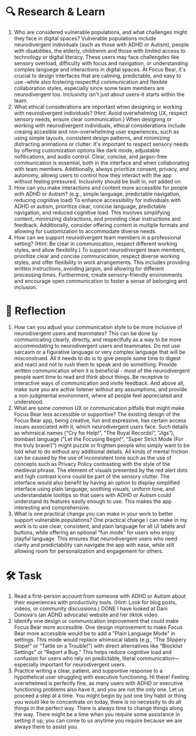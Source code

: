 # 🔍 Research & Learn
1. Who are considered vulnerable populations, and what challenges might they face in digital spaces?
    Vulnerable populations include neurodivergent individuals (such as those with ADHD or Autism), people with disabilities, the elderly, childrenm and those with limited access to technology or digital literacy. These users may face challengdes like sensory overload, difficulty with focus and navigation, or understanding comples languege and interactions in digital spaces. At Focus Bear, it's crucial to design interfaces that are calming, predictable, and easy to use -while also fostering respectful communication and flexible collaboration styles, especially since some team members are neurodivergent too. Inclusivity isn't just about users-it starts within the team.
2. What ethical considerations are important when designing or working with neurodivergent individuals? (Hint: Avoid overwhelming UX, respect sensory needs, ensure clear communication.)
    When designing or working with neurodivergent individuals, ethical considerations include creaing accesible and non-overwhelming user experiences, such as using simple layouts, consistent design patterns, and minimizing distracting animations or clutter. It's important to respect sensory needs by offering customization options like dark mode, adjustable nofitications, and audio control. Clear, concise, and jargon-free communication is essential, both in the interface and when collaborating with team members. Additionally, always prioritize consent, privacy, and autonomy, allowig users to control how they interact with the app without feeling pressured. Inclusivity should be built in, not added on.
3. How can you make interactions and content more accessible for people with ADHD or Autism? (e.g., simple language, predictable navigation, reducing cognitive load)
    To enhance accessibility for individuals with ADHD or autism, prioritize clear, concise language, predictable navigation, and reduced cognitive load. This involves simplifying content, minimizing distractions, and providing clear instructions and feedback. Additionally, consider offering content in multiple formats and allowing for customization to accommodate diverse needs. 
4. How can we support neurodivergent team members in a professional setting? (Hint: Be clear in communication, respect different working styles, and allow flexibility.)
    To support neurodivergent team members, prioritize clear and concise communication, respect diverse working styles, and offer flexibility in work arrangements. This includes providing written instructions, avoiding jargon, and allowing for different processing times. Furthermore, create sensory-friendly environments and encourage open communication to foster a sense of belonging and inclusion. 
# 📝 Reflection
1. How can you adjust your communication style to be more inclusive of neurodivergent users and teammates?
    This can be done by communicating clearly, directly, and respectfully as a way to be more accommodating to neurodivergent users and teammates. Do not use sarcasm or a figurative language or very complex language that will be misconstrued. All it needs to do is to give people some time to digest and react and not to rush them to speak and do something. Provide written communication when it is beneficial - most of the neurodivergent people want time to read and think about things. Be receptive to interactive ways of communication and invite feedback. And above all, make sure you are active listener without any assumptions, and provide a non-judgmental environment, where all people feel appreciated and understood.
2. What are some common UX or communication pitfalls that might make Focus Bear less accessible or supportive?
    The existing design of the Focus Bear app, being creative, fun and expressive, has certain access issues associated with it, which neurodivergent users face. Such details as whimsical names (“Cry for Help!”, “The Royal Records!”, “Jigs”), bombast language (“Let the Focusing Begin!”, “Super Strict Mode (For the truly brave!)”) might puzzle or frighten people who simply want to be told what to do without any additional details. All kinds of mental friction can be caused by the use of inconsistent tone such as the use of concepts such as Privacy Policy contrasting with the style of the medieval phrase. The element of visuals presented by the red alert dots and high contrast icons could be part of the sensory clutter. The interface would also benefit by having an option to display simplified interface using plain language, soothing visuals, uniform tone, and understandable tooltips so that users with ADHD or Autism could understand its features easily enough to use. This makes the app interesting and comprehensive.
3. What is one practical change you can make in your work to better support vulnerable populations?
    One practical change I can make in my work is to use clear, consistent, and plain language for all UI labels and buttons, while offering an optional “fun mode” for users who enjoy playful language. This ensures that neurodivergent users who need clarity and predictability can navigate the app with ease, while still allowing room for personalization and engagement for others.
# 🛠️ Task
1. Read a first-person account from someone with ADHD or Autism about their experiences with productivity tools. (Hint: Look for blog posts, videos, or community discussions.) 
    DONE 
    I have looked at Dani Donova's (an ADHD advocate) website and her tiktok video. 
2. Identify one design or communication improvement that could make Focus Bear more accessible.
    One design improvement to make Focus Bear more accessible would be to add a "Plain Language Mode" in settings. This mode would replace whimsical labels (e.g., “The Slippery Slope!” or “Tattle on a Trouble!”) with direct alternatives like “Blocklist Settings” or “Report a Bug.” This helps reduce cognitive load and confusion for users who rely on predictable, literal communication—especially important for neurodivergent users.
3. Practice writing a clear, patient, and supportive response to a hypothetical user struggling with executive functioning.
    Hi there! Feeling overwhelmed is perfectly fine, as many users with ADHD or executive functioning problems also have it, and you are not the only one. Let us proceed a step at a time. You might begin by just one tiny habit or thing you would like to concentrate on today, there is no necessity to do all things in the perfect way. There is always time to change things along the way. There might be a time when you require some assistance in setting it up; you can come to us anytime you require because we are always there to assist you.